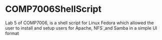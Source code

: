 # COMP7006ShellScript

Lab 5 of COMP7006, is a shell script for Linux Fedora which allowed the user to install and setup users
for Apache, NFS ,and Samba in a simple UI format
